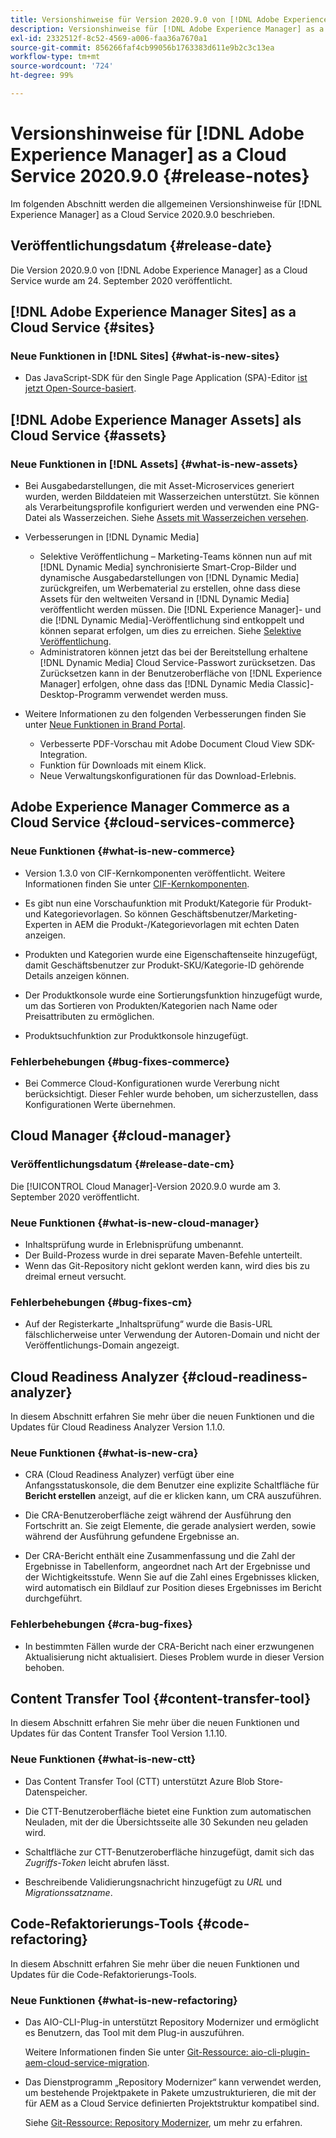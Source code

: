 ```yaml
---
title: Versionshinweise für Version 2020.9.0 von [!DNL Adobe Experience Manager] as a Cloud Service.
description: Versionshinweise für [!DNL Adobe Experience Manager] as a Cloud Service 2020.9.0
exl-id: 2332512f-8c52-4569-a006-faa36a7670a1
source-git-commit: 856266faf4cb99056b1763383d611e9b2c3c13ea
workflow-type: tm+mt
source-wordcount: '724'
ht-degree: 99%

---
```


# Versionshinweise für [!DNL Adobe Experience Manager] as a Cloud Service 2020.9.0 {#release-notes}

Im folgenden Abschnitt werden die allgemeinen Versionshinweise für [!DNL Experience Manager] as a Cloud Service 2020.9.0 beschrieben.

## Veröffentlichungsdatum {#release-date}

Die Version 2020.9.0 von [!DNL Adobe Experience Manager] as a Cloud Service wurde am 24. September 2020 veröffentlicht.

## [!DNL Adobe Experience Manager Sites] as a Cloud Service {#sites}

### Neue Funktionen in [!DNL Sites] {#what-is-new-sites}

* Das JavaScript-SDK für den Single Page Application (SPA)-Editor [ist jetzt Open-Source-basiert](/help/implementing/developing/hybrid/reference-materials.md).

## [!DNL Adobe Experience Manager Assets] als Cloud Service {#assets}

### Neue Funktionen in [!DNL Assets] {#what-is-new-assets}

* Bei Ausgabedarstellungen, die mit Asset-Microservices generiert wurden, werden Bilddateien mit Wasserzeichen unterstützt. Sie können als Verarbeitungsprofile konfiguriert werden und verwenden eine PNG-Datei als Wasserzeichen. Siehe [Assets mit Wasserzeichen versehen](/help/assets/watermark-assets.md).

* Verbesserungen in [!DNL Dynamic Media]

   * Selektive Veröffentlichung – Marketing-Teams können nun auf mit [!DNL Dynamic Media] synchronisierte Smart-Crop-Bilder und dynamische Ausgabedarstellungen von [!DNL Dynamic Media] zurückgreifen, um Werbematerial zu erstellen, ohne dass diese Assets für den weltweiten Versand in [!DNL Dynamic Media] veröffentlicht werden müssen. Die [!DNL Experience Manager]- und die [!DNL Dynamic Media]-Veröffentlichung sind entkoppelt und können separat erfolgen, um dies zu erreichen. Siehe [Selektive Veröffentlichung](/help/assets/dynamic-media/selective-publishing.md).
   * Administratoren können jetzt das bei der Bereitstellung erhaltene [!DNL Dynamic Media] Cloud Service-Passwort zurücksetzen. Das Zurücksetzen kann in der Benutzeroberfläche von [!DNL Experience Manager] erfolgen, ohne dass das [!DNL Dynamic Media Classic]-Desktop-Programm verwendet werden muss.

* Weitere Informationen zu den folgenden Verbesserungen finden Sie unter [Neue Funktionen in Brand Portal](https://experienceleague.adobe.com/docs/experience-manager-brand-portal/using/introduction/whats-new.html).

   * Verbesserte PDF-Vorschau mit Adobe Document Cloud View SDK-Integration.
   * Funktion für Downloads mit einem Klick.
   * Neue Verwaltungskonfigurationen für das Download-Erlebnis.

<!--
### Bugs Fixed {#bugs-fixed-assets}

TBD: list of Assets aaCS bugs that are fixed.
-->

## Adobe Experience Manager Commerce as a Cloud Service {#cloud-services-commerce}

### Neue Funktionen {#what-is-new-commerce}

* Version 1.3.0 von CIF-Kernkomponenten veröffentlicht. Weitere Informationen finden Sie unter [CIF-Kernkomponenten](https://github.com/adobe/aem-core-cif-components/releases/tag/core-cif-components-reactor-1.3.0).

* Es gibt nun eine Vorschaufunktion mit Produkt/Kategorie für Produkt- und Kategorievorlagen. So können Geschäftsbenutzer/Marketing-Experten in AEM die Produkt-/Kategorievorlagen mit echten Daten anzeigen.

* Produkten und Kategorien wurde eine Eigenschaftenseite hinzugefügt, damit Geschäftsbenutzer zur Produkt-SKU/Kategorie-ID gehörende Details anzeigen können.

* Der Produktkonsole wurde eine Sortierungsfunktion hinzugefügt wurde, um das Sortieren von Produkten/Kategorien nach Name oder Preisattributen zu ermöglichen.

* Produktsuchfunktion zur Produktkonsole hinzugefügt.

### Fehlerbehebungen {#bug-fixes-commerce}

* Bei Commerce Cloud-Konfigurationen wurde Vererbung nicht berücksichtigt. Dieser Fehler wurde behoben, um sicherzustellen, dass Konfigurationen Werte übernehmen.

## Cloud Manager {#cloud-manager}

### Veröffentlichungsdatum {#release-date-cm}

Die [!UICONTROL Cloud Manager]-Version 2020.9.0 wurde am 3. September 2020 veröffentlicht.

### Neue Funktionen {#what-is-new-cloud-manager}

* Inhaltsprüfung wurde in Erlebnisprüfung umbenannt.
* Der Build-Prozess wurde in drei separate Maven-Befehle unterteilt.
* Wenn das Git-Repository nicht geklont werden kann, wird dies bis zu dreimal erneut versucht.

### Fehlerbehebungen {#bug-fixes-cm}

* Auf der Registerkarte „Inhaltsprüfung“ wurde die Basis-URL fälschlicherweise unter Verwendung der Autoren-Domain und nicht der Veröffentlichungs-Domain angezeigt.

## Cloud Readiness Analyzer {#cloud-readiness-analyzer}

In diesem Abschnitt erfahren Sie mehr über die neuen Funktionen und die Updates für Cloud Readiness Analyzer Version 1.1.0.

### Neue Funktionen {#what-is-new-cra}

* CRA (Cloud Readiness Analyzer) verfügt über eine Anfangsstatuskonsole, die dem Benutzer eine explizite Schaltfläche für **Bericht erstellen** anzeigt, auf die er klicken kann, um CRA auszuführen.

* Die CRA-Benutzeroberfläche zeigt während der Ausführung den Fortschritt an. Sie zeigt Elemente, die gerade analysiert werden, sowie während der Ausführung gefundene Ergebnisse an.

* Der CRA-Bericht enthält eine Zusammenfassung und die Zahl der Ergebnisse in Tabellenform, angeordnet nach Art der Ergebnisse und der Wichtigkeitsstufe. Wenn Sie auf die Zahl eines Ergebnisses klicken, wird automatisch ein Bildlauf zur Position dieses Ergebnisses im Bericht durchgeführt.

### Fehlerbehebungen {#cra-bug-fixes}

* In bestimmten Fällen wurde der CRA-Bericht nach einer erzwungenen Aktualisierung nicht aktualisiert. Dieses Problem wurde in dieser Version behoben.

## Content Transfer Tool {#content-transfer-tool}

In diesem Abschnitt erfahren Sie mehr über die neuen Funktionen und Updates für das Content Transfer Tool Version 1.1.10.

### Neue Funktionen {#what-is-new-ctt}

* Das Content Transfer Tool (CTT) unterstützt Azure Blob Store-Datenspeicher.

* Die CTT-Benutzeroberfläche bietet eine Funktion zum automatischen Neuladen, mit der die Übersichtsseite alle 30 Sekunden neu geladen wird.

* Schaltfläche zur CTT-Benutzeroberfläche hinzugefügt, damit sich das *Zugriffs-Token* leicht abrufen lässt.

* Beschreibende Validierungsnachricht hinzugefügt zu *URL* und *Migrationssatzname*.

## Code-Refaktorierungs-Tools {#code-refactoring}

In diesem Abschnitt erfahren Sie mehr über die neuen Funktionen und Updates für die Code-Refaktorierungs-Tools.

### Neue Funktionen {#what-is-new-refactoring}

* Das AIO-CLI-Plug-in unterstützt Repository Modernizer und ermöglicht es Benutzern, das Tool mit dem Plug-in auszuführen.

   Weitere Informationen finden Sie unter [Git-Ressource: aio-cli-plugin-aem-cloud-service-migration](https://github.com/adobe/aio-cli-plugin-aem-cloud-service-migration).

* Das Dienstprogramm „Repository Modernizer“ kann verwendet werden, um bestehende Projektpakete in Pakete umzustrukturieren, die mit der für AEM as a Cloud Service definierten Projektstruktur kompatibel sind.

   Siehe [Git-Ressource: Repository Modernizer](https://github.com/adobe/aem-cloud-service-source-migration/tree/master/packages/repository-modernizer), um mehr zu erfahren.
